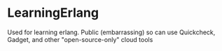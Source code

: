 # LearningErlang
Used for learning erlang. Public (embarrassing) so can use Quickcheck, Gadget, and other "open-source-only" cloud tools
